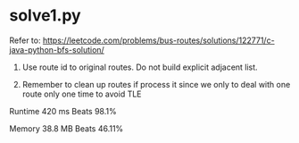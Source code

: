 # solve1.py

Refer to: https://leetcode.com/problems/bus-routes/solutions/122771/c-java-python-bfs-solution/

1. Use route id to original routes. Do not build explicit adjacent list.

2. Remember to clean up routes if process it since we only to deal with one route only one time to avoid TLE

Runtime 420 ms Beats 98.1%

Memory 38.8 MB Beats 46.11%
